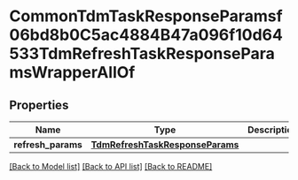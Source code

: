 # CommonTdmTaskResponseParamsf06bd8b0C5ac4884B47a096f10d64533TdmRefreshTaskResponseParamsWrapperAllOf


## Properties
Name | Type | Description | Notes
------------ | ------------- | ------------- | -------------
**refresh_params** | [**TdmRefreshTaskResponseParams**](TdmRefreshTaskResponseParams.md) |  | [optional] 

[[Back to Model list]](../README.md#documentation-for-models) [[Back to API list]](../README.md#documentation-for-api-endpoints) [[Back to README]](../README.md)


